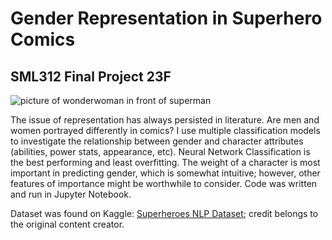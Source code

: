 # Gender Representation in Superhero Comics
## SML312 Final Project 23F

![picture of wonderwoman in front of superman](https://github.com/jong-nam-ahn/GenderRep_in_Comics/assets/113152345/65ac4b7b-88d8-44ce-9c2e-aad2eb3ba750)


The issue of representation has always persisted in literature. Are men and women portrayed differently in comics? I use multiple classification models to investigate the relationship between gender and character attributes (abilities, power stats, appearance, etc). Neural Network Classification is the best performing and least overfitting. The weight of a character is most important in predicting gender, which is somewhat intuitive; however, other features of importance might be worthwhile to consider. Code was written and run in Jupyter Notebook. 

Dataset was found on Kaggle: [Superheroes NLP Dataset](https://www.kaggle.com/datasets/jonathanbesomi/superheroes-nlp-dataset); credit belongs to the original content creator. 
